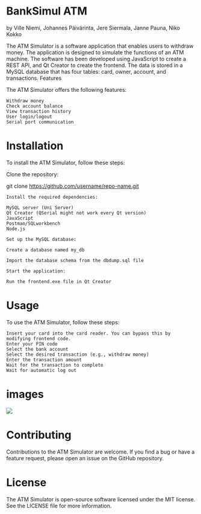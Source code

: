 # BankSimul ATM

by Ville Niemi, Johannes Päivärinta, Jere Siermala, Janne Pauna, Niko Kokko

The ATM Simulator is a software application that enables users to withdraw money. The application is designed to simulate the functions of an ATM machine. The software has been developed using JavaScript to create a REST API, and Qt Creator to create the frontend. The data is stored in a MySQL database that has four tables: card, owner, account, and transactions.
Features

The ATM Simulator offers the following features:

    Withdraw money
    Check account balance
    View transaction history
    User login/logout
    Serial port communication

 # Installation

To install the ATM Simulator, follow these steps:

Clone the repository:

git clone https://github.com/username/repo-name.git

    Install the required dependencies:

    MySQL server (Uni Server)
    Qt Creator (QSerial might not work every Qt version)
    JavaScript
    Postman/SQLworkbench
    Node.js

    Set up the MySQL database:

    Create a database named my_db
    
    Import the database schema from the dbdump.sql file

    Start the application:

    Run the frontend.exe file in Qt Creator

# Usage

To use the ATM Simulator, follow these steps:

    Insert your card into the card reader. You can bypass this by modifying frontend code.
    Enter your PIN code
    Select the bank account
    Select the desired transaction (e.g., withdraw money)
    Enter the transaction amount
    Wait for the transaction to complete
    Wait for automatic log out

# images

<img src="er-diagram.png">

# Contributing

Contributions to the ATM Simulator are welcome. If you find a bug or have a feature request, please open an issue on the GitHub repository.

# License

The ATM Simulator is open-source software licensed under the MIT license. See the LICENSE file for more information.

